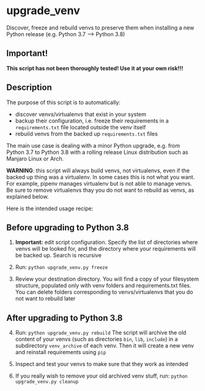 # upgrade_venv
Discover, freeze and rebuild venvs to preserve them when installing a new Python release (e.g. Python 3.7 --> Python 3.8)

## Important!

**This script has not been thoroughly tested! Use it at your own risk!!!**

## Description

The purpose of this script is to automatically:

 - discover venvs/virtualenvs that exist in your system
 - backup their configuration, i.e. freeze their requirements in
   a `requirements.txt` file located outside the venv itself
 - rebuild venvs from the backed up `requirements.txt` files
 
The main use case is dealing with a minor Python upgrade, e.g. from
Python 3.7 to Python 3.8 with a rolling release Linux distribution
such as Manjaro Linux or Arch.

__WARNING__: this script will always build venvs, not virtualenvs, even
if the backed up thing was a virtualenv.
In some cases this is not what you want. For example, pipenv manages
virtualenv but is not able to manage venvs. Be sure to remove virtualenvs
thay you do not want to rebuild as venvs, as explained below.

Here is the intended usage recipe:

## Before upgrading to Python 3.8

 1. __Important:__ edit script configuration. Specify the list of directories
    where venvs will be looked for, and the directory where your requirements
    will be backed up. Search is recursive
    
 2. Run:
    ```python upgrade_venv.py freeze```
 
 3. Review your destination directory. You will find a copy of your filesystem
    structure, populated only with venv folders and requirements.txt files.
    You can delete folders corresponding to venvs/virtualenvs that
    you do not want to rebuild later
    
## After upgrading to Python 3.8

 4. Run:
    ```python upgrade_venv.py rebuild```
    The script will archive the old content of your venvs (such as directories
    `bin`, `lib`, `include`) in a subdirectory `venv_archive` of each venv.
    Then it will create a new venv and reinstall requirements using `pip`
    
 5. Inspect and test your venvs to make sure that they work as intended
 
 6. If you really wish to remove your old archived venv stuff, run:
    ```python upgrade_venv.py cleanup```
